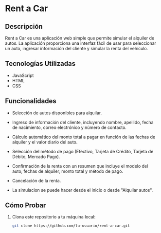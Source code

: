 # Rent a Car

## Descripción

Rent a Car es una aplicación web simple que permite simular el alquiler de autos. La aplicación proporciona una interfaz fácil de usar para seleccionar un auto, ingresar información del cliente y simular la renta del vehículo.

## Tecnologías Utilizadas

- JavaScript
- HTML
- CSS

## Funcionalidades

- Selección de autos disponibles para alquilar.
- Ingreso de información del cliente, incluyendo nombre, apellido, fecha de nacimiento, correo electrónico y número de contacto.
- Cálculo automático del monto total a pagar en función de las fechas de alquiler y el valor diario del auto.
- Selección del método de pago (Efectivo, Tarjeta de Crédito, Tarjeta de Débito, Mercado Pago).
- Confirmación de la renta con un resumen que incluye el modelo del auto, fechas de alquiler, monto total y método de pago.
- Cancelación de la renta.

- La simulacion se puede hacer desde el inicio o desde "Alquilar autos".

## Cómo Probar

1. Clona este repositorio a tu máquina local:

   ```bash
   git clone https://github.com/tu-usuario/rent-a-car.git
